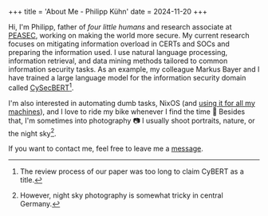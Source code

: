 +++
title = 'About Me - Philipp Kühn'
date = 2024-11-20
+++

Hi, I'm Philipp, father of *four little humans* and research associate at [PEASEC](https://peasec.de), working on making the world more secure.
My current research focuses on mitigating information overload in CERTs and SOCs and preparing the information used.
I use natural language processing, information retrieval, and data mining methods tailored to common information security tasks.
As an example, my colleague Markus Bayer and I have trained a large language model for the information security domain called [CySecBERT](https://dl.acm.org/doi/10.1145/3652594)[^1].

I'm also interested in automating dumb tasks, NixOS (and [using it for all my machines](https://github.com/randomn4me/nix-flakes)), and I love to ride my bike whenever I find the time 🚴
Besides that, I'm sometimes into photography 📷
I usually shoot portraits, nature, or the night sky[^2].

If you want to contact me, feel free to leave me a [message](mailto:blog@audacis.net).

[^1]: The review process of our paper was too long to claim CyBERT as a title.
[^2]: However, night sky photography is somewhat tricky in central Germany.
